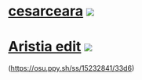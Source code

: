 # [cesarceara](https://www.dropbox.com/s/tk1kz874x95ahrh/cesarceara.osk?dl=0) ![](https://osu.ppy.sh/ss/15232837/533e)
# [Aristia edit](https://www.dropbox.com/s/143elu7cwniumik/Aristia%28Edit%29%2Btrail.osk?dl=0) ![](https://i.imgur.com/aXbYhkrg.png)

(https://osu.ppy.sh/ss/15232841/33d6)
